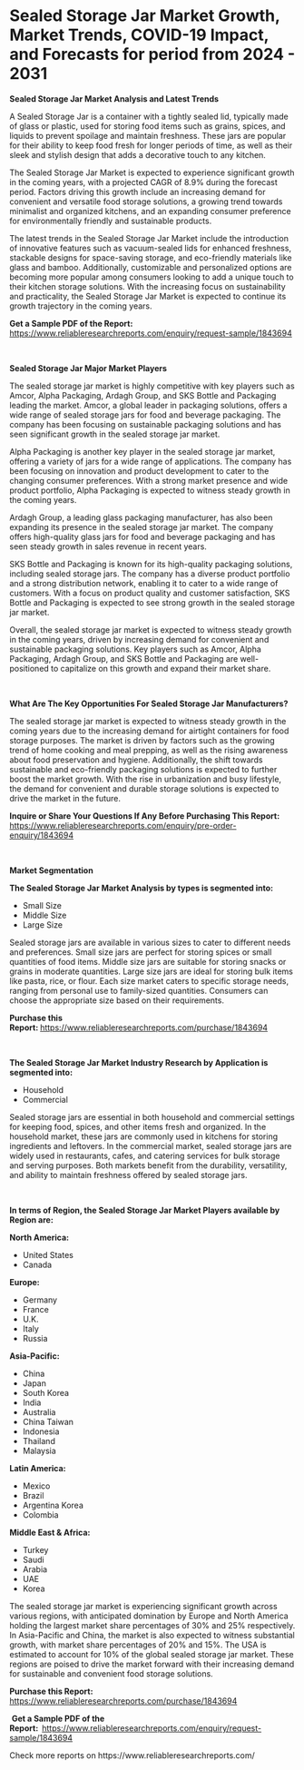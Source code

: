 <p><h1>Sealed Storage Jar Market Growth, Market Trends, COVID-19 Impact, and Forecasts for period from 2024 - 2031</h1></p><p><strong>Sealed Storage Jar Market Analysis and Latest Trends</strong></p>
<p><p>A Sealed Storage Jar is a container with a tightly sealed lid, typically made of glass or plastic, used for storing food items such as grains, spices, and liquids to prevent spoilage and maintain freshness. These jars are popular for their ability to keep food fresh for longer periods of time, as well as their sleek and stylish design that adds a decorative touch to any kitchen.</p><p>The Sealed Storage Jar Market is expected to experience significant growth in the coming years, with a projected CAGR of 8.9% during the forecast period. Factors driving this growth include an increasing demand for convenient and versatile food storage solutions, a growing trend towards minimalist and organized kitchens, and an expanding consumer preference for environmentally friendly and sustainable products.</p><p>The latest trends in the Sealed Storage Jar Market include the introduction of innovative features such as vacuum-sealed lids for enhanced freshness, stackable designs for space-saving storage, and eco-friendly materials like glass and bamboo. Additionally, customizable and personalized options are becoming more popular among consumers looking to add a unique touch to their kitchen storage solutions. With the increasing focus on sustainability and practicality, the Sealed Storage Jar Market is expected to continue its growth trajectory in the coming years.</p></p>
<p><strong>Get a Sample PDF of the Report:&nbsp;</strong> <a href="https://www.reliableresearchreports.com/enquiry/request-sample/1843694">https://www.reliableresearchreports.com/enquiry/request-sample/1843694</a></p>
<p>&nbsp;</p>
<p><strong>Sealed Storage Jar Major Market Players</strong></p>
<p><p>The sealed storage jar market is highly competitive with key players such as Amcor, Alpha Packaging, Ardagh Group, and SKS Bottle and Packaging leading the market. Amcor, a global leader in packaging solutions, offers a wide range of sealed storage jars for food and beverage packaging. The company has been focusing on sustainable packaging solutions and has seen significant growth in the sealed storage jar market.</p><p>Alpha Packaging is another key player in the sealed storage jar market, offering a variety of jars for a wide range of applications. The company has been focusing on innovation and product development to cater to the changing consumer preferences. With a strong market presence and wide product portfolio, Alpha Packaging is expected to witness steady growth in the coming years.</p><p>Ardagh Group, a leading glass packaging manufacturer, has also been expanding its presence in the sealed storage jar market. The company offers high-quality glass jars for food and beverage packaging and has seen steady growth in sales revenue in recent years.</p><p>SKS Bottle and Packaging is known for its high-quality packaging solutions, including sealed storage jars. The company has a diverse product portfolio and a strong distribution network, enabling it to cater to a wide range of customers. With a focus on product quality and customer satisfaction, SKS Bottle and Packaging is expected to see strong growth in the sealed storage jar market.</p><p>Overall, the sealed storage jar market is expected to witness steady growth in the coming years, driven by increasing demand for convenient and sustainable packaging solutions. Key players such as Amcor, Alpha Packaging, Ardagh Group, and SKS Bottle and Packaging are well-positioned to capitalize on this growth and expand their market share.</p></p>
<p>&nbsp;</p>
<p><strong>What Are The Key Opportunities For Sealed Storage Jar Manufacturers?</strong></p>
<p><p>The sealed storage jar market is expected to witness steady growth in the coming years due to the increasing demand for airtight containers for food storage purposes. The market is driven by factors such as the growing trend of home cooking and meal prepping, as well as the rising awareness about food preservation and hygiene. Additionally, the shift towards sustainable and eco-friendly packaging solutions is expected to further boost the market growth. With the rise in urbanization and busy lifestyle, the demand for convenient and durable storage solutions is expected to drive the market in the future.</p></p>
<p><strong>Inquire or Share Your Questions If Any Before Purchasing This Report:</strong> <a href="https://www.reliableresearchreports.com/enquiry/pre-order-enquiry/1843694">https://www.reliableresearchreports.com/enquiry/pre-order-enquiry/1843694</a></p>
<p>&nbsp;</p>
<p><strong>Market Segmentation</strong></p>
<p><strong>The Sealed Storage Jar Market Analysis by types is segmented into:</strong></p>
<p><ul><li>Small Size</li><li>Middle Size</li><li>Large Size</li></ul></p>
<p><p>Sealed storage jars are available in various sizes to cater to different needs and preferences. Small size jars are perfect for storing spices or small quantities of food items. Middle size jars are suitable for storing snacks or grains in moderate quantities. Large size jars are ideal for storing bulk items like pasta, rice, or flour. Each size market caters to specific storage needs, ranging from personal use to family-sized quantities. Consumers can choose the appropriate size based on their requirements.</p></p>
<p><strong>Purchase this Report:&nbsp;</strong><a href="https://www.reliableresearchreports.com/purchase/1843694">https://www.reliableresearchreports.com/purchase/1843694</a></p>
<p>&nbsp;</p>
<p><strong>The Sealed Storage Jar Market Industry Research by Application is segmented into:</strong></p>
<p><ul><li>Household</li><li>Commercial</li></ul></p>
<p><p>Sealed storage jars are essential in both household and commercial settings for keeping food, spices, and other items fresh and organized. In the household market, these jars are commonly used in kitchens for storing ingredients and leftovers. In the commercial market, sealed storage jars are widely used in restaurants, cafes, and catering services for bulk storage and serving purposes. Both markets benefit from the durability, versatility, and ability to maintain freshness offered by sealed storage jars.</p></p>
<p>&nbsp;</p>
<p><strong>In terms of Region, the Sealed Storage Jar Market Players available by Region are:</strong></p>
<p>
    <p> <strong> North America: </strong>
        <ul>
            <li>United States</li>
            <li>Canada</li>
        </ul>
        </p> 
    <p> <strong> Europe: </strong>
        <ul>
            <li>Germany</li>
            <li>France</li>
            <li>U.K.</li>
            <li>Italy</li>
            <li>Russia</li>
        </ul>
        </p> 
    <p> <strong> Asia-Pacific: </strong>
        <ul>
            <li>China</li>
            <li>Japan</li>
            <li>South Korea</li>
            <li>India</li>
            <li>Australia</li>
            <li>China Taiwan</li>
            <li>Indonesia</li>
            <li>Thailand</li>
            <li>Malaysia</li>
        </ul>
        </p> 
    <p> <strong> Latin America: </strong>
        <ul>
            <li>Mexico</li>
            <li>Brazil</li>
            <li>Argentina Korea</li>
            <li>Colombia</li>
        </ul>
        </p> 
    <p> <strong> Middle East & Africa: </strong>
        <ul>
            <li>Turkey</li>
            <li>Saudi</li>
            <li>Arabia</li>
            <li>UAE</li>
            <li>Korea</li>
        </ul>
    </p>
    </p>
<p><p>The sealed storage jar market is experiencing significant growth across various regions, with anticipated domination by Europe and North America holding the largest market share percentages of 30% and 25% respectively. In Asia-Pacific and China, the market is also expected to witness substantial growth, with market share percentages of 20% and 15%. The USA is estimated to account for 10% of the global sealed storage jar market. These regions are poised to drive the market forward with their increasing demand for sustainable and convenient food storage solutions.</p></p>
<p><strong>Purchase this Report: </strong><a href="https://www.reliableresearchreports.com/purchase/1843694">https://www.reliableresearchreports.com/purchase/1843694</a></p>
<p>&nbsp;<strong>Get a Sample PDF of the Report:&nbsp;&nbsp;</strong><a href="https://www.reliableresearchreports.com/enquiry/request-sample/1843694">https://www.reliableresearchreports.com/enquiry/request-sample/1843694</a></p>
<p><strong></strong></p>
<p>Check more reports on https://www.reliableresearchreports.com/</p>